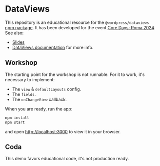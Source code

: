 # DataViews

This repository is an educational resource for the `@wordpress/dataviews` [npm package](https://www.npmjs.com/package/@wordpress/dataviews). It has been developed for the event [Core Days: Roma 2024](https://events.wordpress.org/rome/2024/coredays/session/intro-to-the-dataviews-component/). See also:

- [Slides](https://oandre.gal/talks/dataviews-core-days-roma/)
- [DataViews documentation](https://developer.wordpress.org/block-editor/reference-guides/packages/packages-dataviews/) for more info.

## Workshop

The starting point for the workshop is not runnable. For it to work, it's necessary to implement:

- The `view` & `defaultLayouts` config.
- The `fields`.
- The `onChangeView` callback.

When you are ready, run the app:

```sh
npm install
npm start
```

and open [http://localhost:3000](http://localhost:3000) to view it in your browser.

## Coda

This demo favors educational code, it's not production ready.
